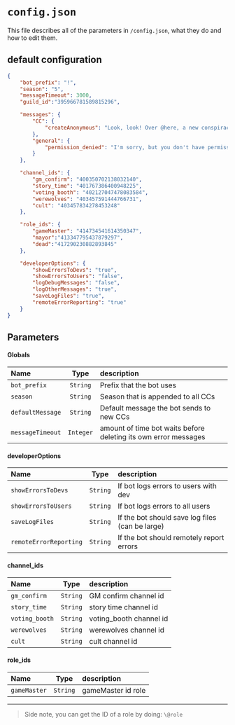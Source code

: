 # `config.json`
This file describes all of the parameters in `/config.json`, what they do and how to edit them.

## default configuration
```JSON
{
	"bot_prefix": "!",
	"season": "5",
	"messageTimeout": 3000,
	"guild_id":"395966781589815296",

	"messages": {
		"CC": {
			"createAnonymous": "Look, look! Over @here, a new conspiracy channel has been created! Someone who prefers to remain anonymous has brought you together! Maybe they have something to say..."
		},
		"general": {
			"permission_denied": "I'm sorry, but you don't have permission to run that command!"
		}
	},

	"channel_ids": {
		"gm_confirm": "400350702138032140",
		"story_time": "401767386400948225",
		"voting_booth": "402127047478083584",
		"werewolves": "403457591444766731",
		"cult": "403457834278453248"
	},

	"role_ids": {
		"gameMaster": "414734541614350347",
		"mayor":"413347795437879297",
		"dead":"417290230882893845"
	},

	"developerOptions": {
		"showErrorsToDevs": "true",
		"showErrorsToUsers": "false",
		"logDebugMessages": "false",
		"logOtherMessages": "true",
		"saveLogFiles": "true",
		"remoteErrorReporting": "true"
	}
}

```
## Parameters

#### Globals
| Name             |   Type    | description                                                     |
|:-----------------|:---------:|:----------------------------------------------------------------|
| `bot_prefix`     | `String`  | Prefix that the bot uses                                        |
| `season`         | `String`  | Season that is appended to all CCs                              |
| `defaultMessage` | `String`  | Default message the bot sends to new CCs                        |
| `messageTimeout` | `Integer` | amount of time bot waits before deleting its own error messages |

 #### developerOptions
| Name                |   Type   | description                          |
|:--------------------|:--------:|:-------------------------------------|
| `showErrorsToDevs`  | `String` | If bot logs errors to users with dev |
| `showErrorsToUsers` | `String` | If bot logs errors to all users      |
| `saveLogFiles`      | `String` | If the bot should save log files (can be large) |
| `remoteErrorReporting` | `String` | If the bot should remotely report errors |

#### channel_ids
| Name           |   Type   | description             |
|:---------------|:--------:|:------------------------|
| `gm_confirm`   | `String` | GM confirm channel id   |
| `story_time`   | `String` | story time channel id   |
| `voting_booth` | `String` | voting_booth channel id |
| `werewolves`   | `String` | werewolves channel id   |
| `cult`         | `String` | cult channel id         |

#### role_ids
| Name         |   Type   | description        |
|:-------------|:--------:|:-------------------|
| `gameMaster` | `String` | gameMaster id role |

----
> Side note, you can get the ID of a role by doing: `\@role`
